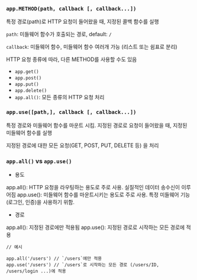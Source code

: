 ### `app.METHOD(path, callback [, callback...])`

특정 경로(path)로 HTTP 요청이 들어왔을 때, 지정된 콜백 함수를 실행

`path`: 미들웨어 함수가 호출되는 경로, default: `/`

`callback`: 미들웨어 함수, 미들웨어 함수 여러개 가능 (리스트 또는 쉼표로 분리)

HTTP 요청 종류에 따라, 다른 METHOD를 사용할 수도 있음
- `app.get()`
- `app.post()`
- `app.put()`
- `app.delete()`
- `app.all()`: 모든 종류의 HTTP 요청 처리

### `app.use([path,], callback [, callback...])`

특정 경로와 미들웨어 함수를 마운트 시킴. 지정된 경로로 요청이 들어왔을 때, 지정된 미들웨어 함수를 실행

지정된 경로에 대한 모든 요청(GET, POST, PUT, DELETE 등) 을 처리

### `app.all()` vs `app.use()`

- 용도

app.all(): HTTP 요청을 라우팅하는 용도로 주로 사용. 실질적인 데이터 송수신이 이루어짐
app.use(): 미들웨어 함수를 마운트시키는 용도로 주로 사용. 특정 미들웨어 기능 (로그인, 인증)을 사용하기 위함.

- 경로

app.all(): 지정된 경로에만 적용됨
app.use(): 지정된 경로로 시작하는 모든 경로에 적용

```
// 예시

app.all('/users') // `/users`에만 적용
app.use('/users') // `/users`로 시작하는 모든 경로 (/users/ID, /users/login ...)에 적용

```